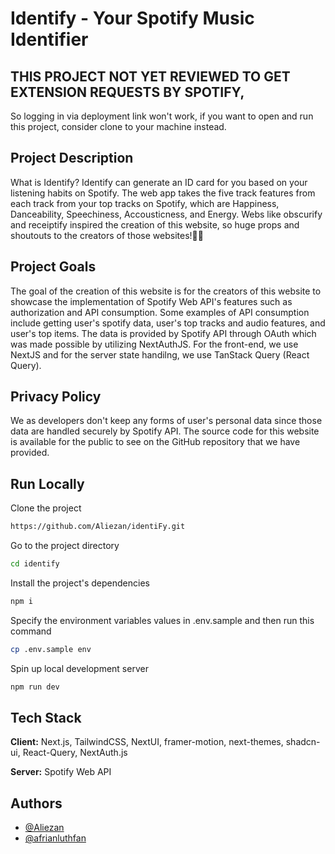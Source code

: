 # Identify - Your Spotify Music Identifier

## THIS PROJECT NOT YET REVIEWED TO GET EXTENSION REQUESTS BY SPOTIFY,

So logging in via deployment link won't work, if you want to open and run this project, consider clone to your machine instead.

## Project Description

What is Identify?
Identify can generate an ID card for you based on your listening
habits on Spotify. The web app takes the five track features from
each track from your top tracks on Spotify, which are Happiness,
Danceability, Speechiness, Accousticness, and Energy. Webs like
obscurify and receiptify inspired the creation of this website, so
huge props and shoutouts to the creators of those websites!🙌🏼

## Project Goals

The goal of the creation of this website is for the creators of
this website to showcase the implementation of Spotify Web
API's features such as authorization and API consumption.
Some examples of API consumption include getting user's
spotify data, user's top tracks and audio features, and
user's top items. The data is provided by Spotify API through
OAuth which was made possible by utilizing NextAuthJS. For the
front-end, we use NextJS and for the server state handilng, we use
TanStack Query (React Query).

## Privacy Policy

We as developers don't keep any forms of user's personal
data since those data are handled securely by Spotify API. The
source code for this website is available for the public to see on
the GitHub repository that we have provided.

## Run Locally

Clone the project

```bash
https://github.com/Aliezan/identiFy.git
```

Go to the project directory

```bash
cd identify
```

Install the project's dependencies

```bash
npm i
```

Specify the environment variables values in .env.sample and then run this command

```bash
cp .env.sample env
```

Spin up local development server

```bash
npm run dev
```

## Tech Stack

**Client:** Next.js, TailwindCSS, NextUI, framer-motion, next-themes, shadcn-ui, React-Query, NextAuth.js

**Server:** Spotify Web API

## Authors

- [@Aliezan](https://www.github.com/Aliezan)
- [@afrianluthfan](https://www.github.com/afrianluthfan)
